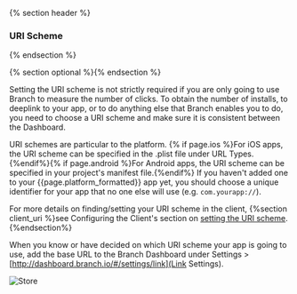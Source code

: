 {% section header %}
### URI Scheme
{% endsection %}

{% section optional %}{% endsection %}

Setting the URI scheme is not strictly required if you are only going to use Branch to measure the number of clicks. To obtain the number of installs, to deeplink to your app, or to do anything else that Branch enables you to do, you need to choose a URI scheme and make sure it is consistent between the Dashboard.

URI schemes are particular to the platform. {% if page.ios %}For iOS apps, the URI scheme can be specified in the .plist file under URL Types.{%endif%}{% if page.android %}For Android apps, the URI scheme can be specified in your project's manifest file.{%endif%} If you haven't added one to your {{page.platform_formatted}} app yet, you should choose a unique identifier for your app that no one else will use (e.g. `com.yourapp://`).

For more details on finding/setting your URI scheme in the client, {%section client_uri %}see Configuring the Client's section on [setting the URI scheme](/domains/configuring_client_apps/{{page.platform}}/#uri-scheme).{%endsection%}

When you know or have decided on which URI scheme your app is going to use, add the base URL to the Branch Dashboard under Settings > [http://dashboard.branch.io/#/settings/link](Link Settings).

<!---       Screenshot of URI scheme -->
![Store](/img/ingredients/configuring_the_dashboard/{{%page.platform%}}_uri.png)
